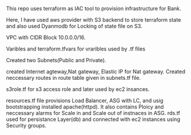 This repo uses terraform as IAC tool to provision infrastructure for Bank.

Here, I have used aws provider with S3 backend to store terraform state and also used Dyanmodb for Locking of state file on S3.

VPC with CIDR Block 10.0.0.0/16.

Varibles and terraform.tfvars for vraribles used by .tf files

Created two Subnets(Public and Private).

created Internet agteway,Nat gateway, Elastic IP for Nat gateway. Created neccessary routes in route table given in subnets.tf file.

s3role.tf for s3 access role and later used by ec2 insances.

resources.tf file provisions Load Balancer, ASG with LC, and usig bootstrapping installed apache(httpd). It also contains Ploicy and neccessary alarms for Scale in and Scale out of instnaces in ASG.
rds.tf used for persistance Layer(db) and connected with ec2 instances using Security groups.
